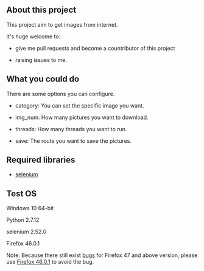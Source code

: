 ## About this project

This project aim to get images from internet.

It's huge welcome to:

- give me pull requests and become a countributor of this project

- raising issues to me.

## What you could do

There are some options you can configure.

- category: You can set the specific image you want.

- img_num: How many pictures you want to download.

- threads: How many threads you want to run.

- save: The route you want to save the pictures.

## Required libraries

- [selenium](https://github.com/SeleniumHQ/selenium)

## Test OS

Windows 10 64-bit

Python 2.7.12

selenium 2.52.0

Firefox 46.0.1

Note: Because there still exist [bugs](https://github.com/SeleniumHQ/selenium/issues/2645) for Firefox 47 and above version, please use [Firefox 46.0.1](https://ftp.mozilla.org/pub/firefox/releases/46.0.1/) to avoid the bug.
